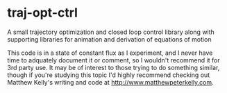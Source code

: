 # traj-opt-ctrl
A small trajectory optimization and closed loop control library along with supporting libraries for animation and derivation of equations of motion

This code is in a state of constant flux as I experiment, and I never have time to adquately document it or comment, so I wouldn't recommend it for 3rd party use. It may be of interest to those trying to do something similar, though if you're studying this topic I'd highly recommend checking out Matthew Kelly's writing and code at http://www.matthewpeterkelly.com. 
